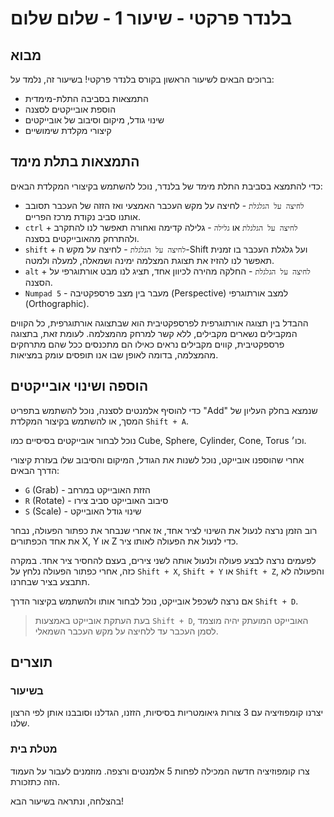 # בלנדר פרקטי - שיעור 1 - שלום שלום

## מבוא

ברוכים הבאים לשיעור הראשון בקורס בלנדר פרקטי! בשיעור זה, נלמד על:

- התמצאות בסביבה התלת-מימדית
- הוספת אובייקטים לסצנה
- שינוי גודל, מיקום וסיבוב של אובייקטים
- קיצורי מקלדת שימושיים

## התמצאות בתלת מימד

כדי להתמצא בסביבת התלת מימד של בלנדר, נוכל להשתמש בקיצורי המקלדת הבאים:

- `לחיצה על הגלגלת` - לחיצה על מקש העכבר האמצעי ואז הזזה של העכבר תסובב אותנו סביב נקודת מרכז הפריים.
- `ctrl` + `לחיצה על הגלגלת` או `גלילה` - גלילה קדימה ואחורה תאפשר לנו להתקרב ולהתרחק מהאובייקטים בסצנה.
- `shift` + `לחיצה על הגלגלת` - לחיצה על מקש ה-Shift ועל גלגלת העכבר בו זמנית תאפשר לנו להזיז את תצוגת המצלמה ימינה ושמאלה, למעלה ולמטה.
- `alt` + `לחיצה על הגלגלת` - החלקה מהירה לכיוון אחד, תציג לנו מבט אורתוגרפי על הסצנה.
- `Numpad 5` - מעבר בין מצב פרספקטיבה (Perspective) למצב אורתוגרפי (Orthographic).

ההבדל בין תצוגה אורתוגרפית לפרספקטיבית הוא שבתצוגה אורתוגרפית, כל הקווים המקבילים נשארים מקבילים, ללא קשר למרחק מהמצלמה. לעומת זאת, בתצוגה פרספקטיבית, קווים מקבילים נראים כאילו הם מתכנסים ככל שהם מתרחקים מהמצלמה, בדומה לאופן שבו אנו תופסים עומק במציאות.

## הוספה ושינוי אובייקטים

כדי להוסיף אלמנטים לסצנה, נוכל להשתמש בתפריט "Add" שנמצא בחלק העליון של המסך, או להשתמש בקיצור המקלדת `Shift + A`.

נוכל לבחור אובייקטים בסיסיים כמו Cube, Sphere, Cylinder, Cone, Torus וכו׳.

אחרי שהוספנו אובייקט, נוכל לשנות את הגודל, המיקום והסיבוב שלו בעזרת קיצורי הדרך הבאים:

- `G` (Grab) - הזזת האובייקט במרחב
- `R` (Rotate) - סיבוב האובייקט סביב צירו
- `S` (Scale) - שינוי גודל האובייקט

רוב הזמן נרצה לנעול את השינוי לציר אחד, אז אחרי שנבחר את כפתור הפעולה, נבחר את אחד הכפתורים X, Y או Z כדי לנעול את הפעולה לאותו ציר.

לפעמים נרצה לבצע פעולה ולנעול אותה לשני צירים, בעצם להחסיר ציר אחד. במקרה כזה, אחרי כפתור הפעולה נלחץ על `Shift + X`, `Shift + Y` או `Shift + Z`, והפעולה לא תתבצע בציר שבחרנו.

אם נרצה לשכפל אובייקט, נוכל לבחור אותו ולהשתמש בקיצור הדרך `Shift + D`.

> בעת העתקת אובייקט באמצעות `Shift + D`, האובייקט המועתק יהיה מוצמד לסמן העכבר עד ללחיצה על מקש העכבר השמאלי.

## תוצרים

### בשיעור

יצרנו קומפוזיציה עם 3 צורות גיאומטריות בסיסיות, הזזנו, הגדלנו וסובבנו אותן לפי הרצון שלנו.

### מטלת בית

צרו קומפוזיציה חדשה המכילה לפחות 5 אלמנטים ורצפה. מוזמנים לעבור על העמוד הזה כתזכורת.

בהצלחה, ונתראה בשיעור הבא!
